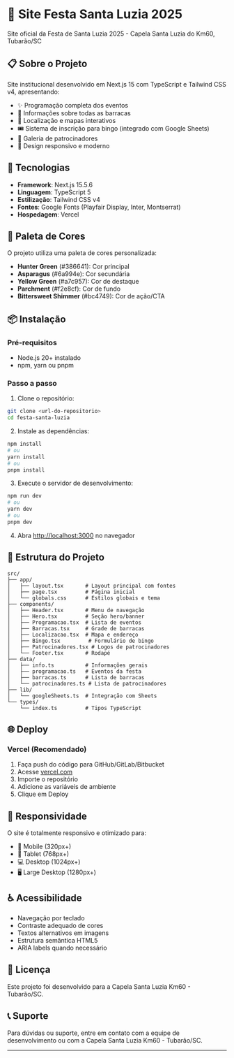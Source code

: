 # 🎉 Site Festa Santa Luzia 2025

Site oficial da Festa de Santa Luzia 2025 - Capela Santa Luzia do Km60, Tubarão/SC

## 📋 Sobre o Projeto

Site institucional desenvolvido em Next.js 15 com TypeScript e Tailwind CSS v4, apresentando:

- ✨ Programação completa dos eventos
- 🎪 Informações sobre todas as barracas
- 📍 Localização e mapas interativos
- 🎟️ Sistema de inscrição para bingo (integrado com Google Sheets)
- 🤝 Galeria de patrocinadores
- 📱 Design responsivo e moderno

## 🚀 Tecnologias

- **Framework**: Next.js 15.5.6
- **Linguagem**: TypeScript 5
- **Estilização**: Tailwind CSS v4
- **Fontes**: Google Fonts (Playfair Display, Inter, Montserrat)
- **Hospedagem**: Vercel

## 🎨 Paleta de Cores

O projeto utiliza uma paleta de cores personalizada:

- **Hunter Green** (#386641): Cor principal
- **Asparagus** (#6a994e): Cor secundária
- **Yellow Green** (#a7c957): Cor de destaque
- **Parchment** (#f2e8cf): Cor de fundo
- **Bittersweet Shimmer** (#bc4749): Cor de ação/CTA

## 📦 Instalação

### Pré-requisitos

- Node.js 20+ instalado
- npm, yarn ou pnpm

### Passo a passo

1. Clone o repositório:

```bash
git clone <url-do-repositorio>
cd festa-santa-luzia
```

2. Instale as dependências:

```bash
npm install
# ou
yarn install
# ou
pnpm install
```

3. Execute o servidor de desenvolvimento:

```bash
npm run dev
# ou
yarn dev
# ou
pnpm dev
```

4. Abra [http://localhost:3000](http://localhost:3000) no navegador

## 🎯 Estrutura do Projeto

```
src/
├── app/
│   ├── layout.tsx       # Layout principal com fontes
│   ├── page.tsx         # Página inicial
│   └── globals.css      # Estilos globais e tema
├── components/
│   ├── Header.tsx       # Menu de navegação
│   ├── Hero.tsx         # Seção hero/banner
│   ├── Programacao.tsx  # Lista de eventos
│   ├── Barracas.tsx     # Grade de barracas
│   ├── Localizacao.tsx  # Mapa e endereço
│   ├── Bingo.tsx         # Formulário de bingo
│   ├── Patrocinadores.tsx # Logos de patrocinadores
│   └── Footer.tsx       # Rodapé
├── data/
│   ├── info.ts          # Informações gerais
│   ├── programacao.ts   # Eventos da festa
│   ├── barracas.ts      # Lista de barracas
│   └── patrocinadores.ts # Lista de patrocinadores
├── lib/
│   └── googleSheets.ts  # Integração com Sheets
└── types/
    └── index.ts         # Tipos TypeScript
```

## 🌐 Deploy

### Vercel (Recomendado)

1. Faça push do código para GitHub/GitLab/Bitbucket
2. Acesse [vercel.com](https://vercel.com)
3. Importe o repositório
4. Adicione as variáveis de ambiente
5. Clique em Deploy

## 📱 Responsividade

O site é totalmente responsivo e otimizado para:

- 📱 Mobile (320px+)
- 📱 Tablet (768px+)
- 💻 Desktop (1024px+)
- 🖥️ Large Desktop (1280px+)

## ♿ Acessibilidade

- Navegação por teclado
- Contraste adequado de cores
- Textos alternativos em imagens
- Estrutura semântica HTML5
- ARIA labels quando necessário

## 📄 Licença

Este projeto foi desenvolvido para a Capela Santa Luzia Km60 - Tubarão/SC.

## 📞 Suporte

Para dúvidas ou suporte, entre em contato com a equipe de desenvolvimento ou com a Capela Santa Luzia Km60 - Tubarão/SC.

---
